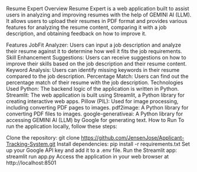 Resume Expert
Overview
Resume Expert is a web application built to assist users in analyzing and improving resumes with the help of GEMINI AI (LLM). It allows users to upload their resumes in PDF format and provides various features for analyzing the resume content, comparing it with a job description, and obtaining feedback on how to improve it.

Features
JobFit Analyzer: Users can input a job description and analyze their resume against it to determine how well it fits the job requirements.
Skill Enhancement Suggestions: Users can receive suggestions on how to improve their skills based on the job description and their resume content.
Keyword Analysis: Users can identify missing keywords in their resume compared to the job description.
Percentage Match: Users can find out the percentage match of their resume with the job description.
Technologies Used
Python: The backend logic of the application is written in Python.
Streamlit: The web application is built using Streamlit, a Python library for creating interactive web apps.
Pillow (PIL): Used for image processing, including converting PDF pages to images.
pdf2image: A Python library for converting PDF files to images.
google-generativeai: A Python library for accessing GEMINI AI (LLM) by Google for generating text.
How to Run
To run the application locally, follow these steps:

Clone the repository: git clone https://github.com/JensenJose/Applicant-Tracking-System.git
Install dependencies: pip install -r requirements.txt
Set up your Google API key and add it to a .env file.
Run the Streamlit app: streamlit run app.py
Access the application in your web browser at http://localhost:8501

